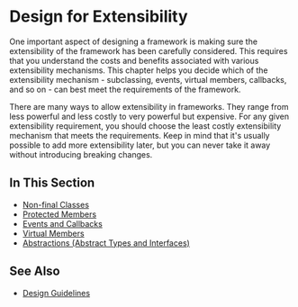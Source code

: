 # Design for Extensibility

One important aspect of designing a framework is making sure the extensibility of the framework has been carefully
considered. This requires that you understand the costs and benefits associated with various extensibility
mechanisms. This chapter helps you decide which of the extensibility mechanism - subclassing, events, virtual members,
callbacks, and so on - can best meet the requirements of the framework.

There are many ways to allow extensibility in frameworks. They range from less powerful and less costly to very
powerful but expensive. For any given extensibility requirement, you should choose the least costly extensibility
mechanism that meets the requirements. Keep in mind that it's usually possible to add more extensibility later, but
you can never take it away without introducing breaking changes.

## In This Section

* [Non-final Classes](non-final_classes.md)
* [Protected Members](protected_members.md)
* [Events and Callbacks](events_and_callbacks.md)
* [Virtual Members](virtual_members.md)
* [Abstractions (Abstract Types and Interfaces)](abstractions_abstract_types_and_interfaces.md)

## See Also

* [Design Guidelines](design_guidelines.md)